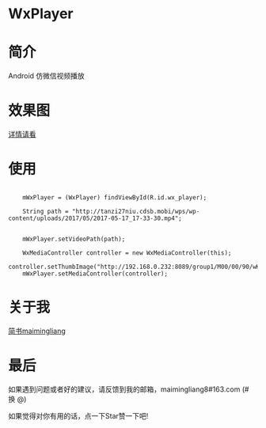 # WxPlayer

# 简介

Android 仿微信视频播放

# 效果图


[详情请看](http://www.jianshu.com/p/872f9ea87817)


# 使用


```code

    mWxPlayer = (WxPlayer) findViewById(R.id.wx_player);

    String path = "http://tanzi27niu.cdsb.mobi/wps/wp-content/uploads/2017/05/2017-05-17_17-33-30.mp4";


    mWxPlayer.setVideoPath(path);

    WxMediaController controller = new WxMediaController(this);
    controller.setThumbImage("http://192.168.0.232:8089/group1/M00/00/90/wKgA6FlI5MqAJVGlAAAcfondTlY728.jpg").setThumbHeight(640);
    mWxPlayer.setMediaController(controller);

```



# 关于我

[简书maimingliang](http://www.jianshu.com/users/141bda5f1c5c/latest_articles)


# 最后

如果遇到问题或者好的建议，请反馈到我的邮箱，maimingliang8#163.com (# 换 @)

如果觉得对你有用的话，点一下Star赞一下吧!



